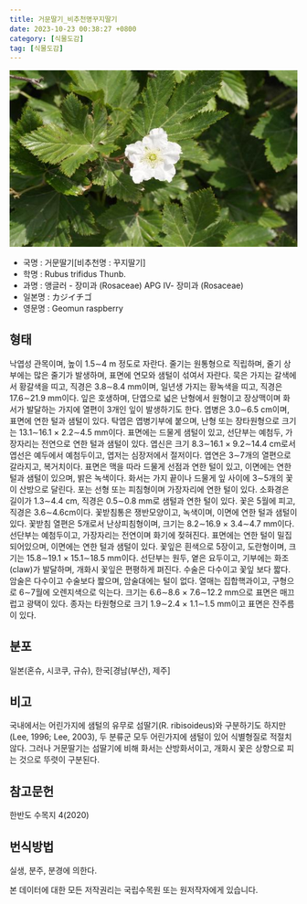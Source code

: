 ```yaml
---
title: 거문딸기_비추천명꾸지딸기
date: 2023-10-23 00:38:27 +0800
category: [식물도감]
tag: [식물도감]
---
```




![거문딸기[비추천명 : 꾸지딸기]](/assets/img/fileUpload/plants/basic/Rosaceae/Rubus/10753/10753_20160811131020964files_th2.jpg)
- 국명 : 거문딸기[비추천명 : 꾸지딸기]
- 학명 : Rubus trifidus Thunb.
- 과명 : 앵글러 - 장미과 (Rosaceae) APG Ⅳ- 장미과 (Rosaceae)
- 일본명 : カジイチゴ
- 영문명 : Geomun raspberry


## 형태
낙엽성 관목이며, 높이 1.5∼4 m 정도로 자란다. 줄기는 원통형으로 직립하며, 줄기 상부에는 많은 줄기가 발생하며, 표면에 연모와 샘털이 섞여서 자란다. 묵은 가지는 갈색에서 황갈색을 띠고, 직경은 3.8∼8.4 mm이며, 일년생 가지는 황녹색을 띠고, 직경은 17.6∼21.9 mm이다. 잎은 호생하며, 단엽으로 넓은 난형에서 원형이고 장상맥이며 화서가 발달하는 가지에 열편이 3개인 잎이 발생하기도 한다. 엽병은 3.0∼6.5 cm이며, 표면에 연한 털과 샘털이 있다. 탁엽은 엽병기부에 붙으며, 난형 또는 장타원형으로 크기는 13.1∼16.1 × 2.2∼4.5 mm이다. 표면에는 드물게 샘털이 있고, 선단부는 예첨두, 가장자리는 전연으로 연한 털과 샘털이 있다. 엽신은 크기 8.3∼16.1 × 9.2∼14.4 cm로서 엽선은 예두에서 예첨두이고, 엽저는 심장저에서 절저이다. 엽연은 3∼7개의 열편으로 갈라지고, 복거치이다. 표면은 맥을 따라 드물게 선점과 연한 털이 있고, 이면에는 연한 털과 샘털이 있으며, 밝은 녹색이다. 화서는 가지 끝이나 드물게 잎 사이에 3∼5개의 꽃이 산방으로 달린다. 포는 선형 또는 피침형이며 가장자리에 연한 털이 있다. 소화경은 길이가 1.3∼4.4 cm, 직경은 0.5∼0.8 mm로 샘털과 연한 털이 있다. 꽃은 5월에 피고, 직경은 3.6∼4.6cm이다. 꽃받침통은 쟁반모양이고, 녹색이며, 이면에 연한 털과 샘털이 있다. 꽃받침 열편은 5개로서 난상피침형이며, 크기는 8.2∼16.9 × 3.4∼4.7 mm이다. 선단부는 예첨두이고, 가장자리는 전연이며 화기에 젖혀진다. 표면에는 연한 털이 밀집되어있으며, 이면에는 연한 털과 샘털이 있다. 꽃잎은 흰색으로 5장이고, 도란형이며, 크기는 15.8∼19.1 × 15.1∼18.5 mm이다. 선단부는 원두, 옅은 요두이고, 기부에는 화조(claw)가 발달하며, 개화시 꽃잎은 편평하게 펴진다. 수술은 다수이고 꽃잎 보다 짧다. 암술은 다수이고 수술보다 짧으며, 암술대에는 털이 없다. 열매는 집합핵과이고, 구형으로 6∼7월에 오렌지색으로 익는다. 크기는 6.6∼8.6 × 7.6∼12.2 mm으로 표면은 매끄럽고 광택이 있다. 종자는 타원형으로 크기 1.9∼2.4 × 1.1∼1.5 mm이고 표면은 잔주름이 있다.
## 분포
일본(혼슈, 시코쿠, 규슈), 한국[경남(부산), 제주]
## 비고
국내에서는 어린가지에 샘털의 유무로 섬딸기(R. ribisoideus)와 구분하기도 하지만(Lee, 1996; Lee, 2003), 두 분류군 모두 어린가지에 샘털이 있어 식별형질로 적절치 않다. 그러나 거문딸기는 섬딸기에 비해 화서는 산방화서이고, 개화시 꽃은 상향으로 피는 것으로 뚜렷이 구분된다.
## 참고문헌
한반도 수목지 4(2020)
## 번식방법
실생, 분주, 분경에 의한다.






본 데이터에 대한 모든 저작권리는 국립수목원 또는 원저작자에게 있습니다.
